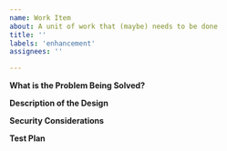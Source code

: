 ```yaml
---
name: Work Item
about: A unit of work that (maybe) needs to be done
title: ''
labels: 'enhancement'
assignees: ''

---
```


**What is the Problem Being Solved?**

**Description of the Design**

**Security Considerations**

**Test Plan**

